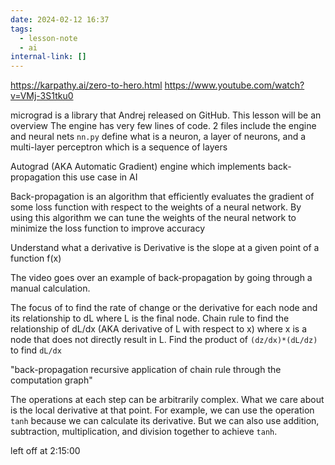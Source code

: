 ```yaml
---
date: 2024-02-12 16:37
tags:
  - lesson-note
  - ai
internal-link: []
---
```


https://karpathy.ai/zero-to-hero.html
https://www.youtube.com/watch?v=VMj-3S1tku0


micrograd is a library that Andrej released on GitHub. This lesson will be an overview
The engine has very few lines of code. 2 files include the engine and neural nets
`nn.py` define what is a neuron, a layer of neurons, and a multi-layer perceptron which is a sequence of layers

Autograd (AKA Automatic Gradient) engine which implements back-propagation this use case in AI

Back-propagation is an algorithm that efficiently evaluates the gradient of some loss function with respect to the weights of a neural network. By using this algorithm we can tune the weights of the neural network to minimize the loss function to improve accuracy

Understand what a derivative is
Derivative is the slope at a given point of a function f(x)

The video goes over an example of back-propagation by going through a manual calculation.

The focus of to find the rate of change or the derivative for each node and its relationship to dL where L is the final node.
Chain rule to find the relationship of dL/dx (AKA derivative of L with respect to x) where x is a node that does not directly result in L. Find the product of `(dz/dx)*(dL/dz)` to find `dL/dx`

"back-propagation recursive application of chain rule through the computation graph"

The operations at each step can be arbitrarily complex. What we care about is the local derivative at that point. For example, we can use the operation `tanh` because we can calculate its derivative. But we can also use addition, subtraction, multiplication, and division together to achieve `tanh`.

left off at 2:15:00